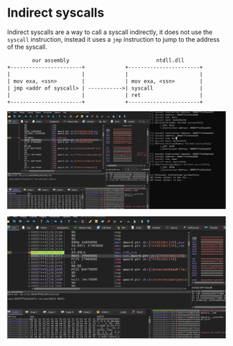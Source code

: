 # Indirect syscalls

Indirect syscalls are a way to call a syscall indirectly, it does not use the `syscall` instruction, instead it uses a `jmp` instruction to jump to the address of the syscall.

```
        our assembly                            ntdll.dll
+-----------------------+             +-----------------------+
|                       |             |                       |
| mov exa, <ssn>        |             | mov exa, <ssn>        |
| jmp <addr of syscall> | ----------->| syscall               |
|                       |             | ret                   |
+-----------------------+             +-----------------------+
```

![](./img/README_20240422165457640.png)

![](./img/README_20240422165319953.png)
